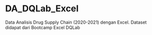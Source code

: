 # DA_DQLab_Excel
Data Analisis Drug Supply Chain (2020-2021) dengan Excel. Dataset didapat dari Bootcamp Excel DQLab
